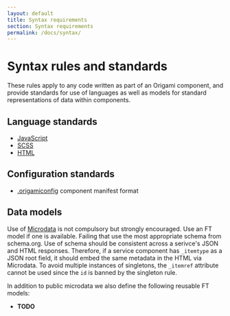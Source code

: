 ```yaml
---
layout: default
title: Syntax requirements
section: Syntax requirements
permalink: /docs/syntax/
---
```


# Syntax rules and standards

These rules apply to any code written as part of an Origami component, and provide standards for use of languages as well as models for standard representations of data within components.

## Language standards

* [JavaScript]({{site.baseurl}}/docs/syntax/js)
* [SCSS]({{site.baseurl}}/docs/syntax/scss)
* [HTML]({{site.baseurl}}/docs/syntax/html)

## Configuration standards

* [.origamiconfig]({{site.baseurl}}/docs/syntax/origamiconfig) component manifest format

## Data models

Use of [Microdata](http://schema.org/docs/gs.html) is not compulsory but strongly encouraged.  Use an FT model if one is available. Failing that use the most appropriate schema from schema.org.  Use of schema should be consistent across a serivce's JSON and HTML responses. Therefore, if a service component has `_itemtype` as a JSON root field, it should embed the same metadata in the HTML via Microdata.  To avoid multiple instances of singletons, the `_itemref` attribute cannot be used since the `id` is banned by the singleton rule.

In addition to public microdata we also define the following reusable FT models:

* **TODO**
